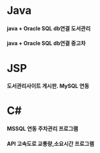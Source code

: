 # Java
#### java + Oracle SQL db연결 도서관리
#### java + Oracle SQL db연결 중고차

# JSP
#### 도서관리사이트 게시판. MySQL 연동

# C#
#### MSSQL 연동 주차관리 프로그램 
#### API 고속도로 교통량,소요시간 프로그램
